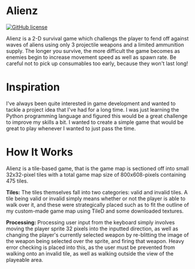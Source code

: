 # Alienz
[![GitHub license](https://img.shields.io/badge/license-MIT-blue.svg)](https://raw.githubusercontent.com/amaurilopez90/GameDev/Alienz/master/LICENSE)

Alienz is a 2-D survival game which challengs the player to fend off against waves of aliens using only 3 projectile weapons and a limited ammunition supply.
The longer you survive, the more difficult the game becomes as enemies begin to increase movement speed as well as spawn rate. Be careful not to pick up consumables too early,
because they won't last long!

# Inspiration
I've always been quite interested in game development and wanted to tackle a project idea that I've had for a long time. I was just learning the Python programming language and 
figured this would be a great challenge to improve my skills a bit. I wanted to create a simple game that would be great to play whenever I wanted to just pass the time.

# How It Works
Alienz is a tile-based game, that is the game map is sectioned off into small 32x32-pixel tiles with a total game map size of 800x608-pixels containing 475 tiles. 

**Tiles:** 
The tiles themselves fall into two categories: valid and invalid tiles. A tile being valid or invalid simply means whether or not the player is able to walk over it, and these were strategically placed such as to fit the outline of my custom-made game map using TileD and some downloaded textures.

**Processing:** 
Processing user input from the keyboard simply involves moving the player sprite 32 pixels into the inputted direction, as well as changing the player's currently selected weapon by re-blitting the image of the weapon being selected over the sprite, and firing that weapon. Heavy error checking is placed into this, as the user must be prevented from walking onto an invalid tile, as well as walking outside the view of the playeable area.

